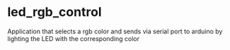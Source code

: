 # led_rgb_control
Application that selects a rgb color and  sends via serial port to arduino by lighting the LED with the corresponding color
